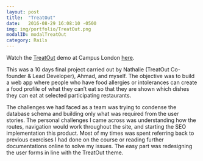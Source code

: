 ```yaml
---
layout: post
title:  "TreatOut"
date:   2016-08-29 16:08:10 -0500
img: img/portfolio/TreatOut.png
modalID: modalTreatOut
category: Rails
---
```


Watch the [TreatOut](http://beta.treatout.com) demo at Campus London [here](https://youtu.be/83fw4h2vxCc?t=11m48s).

This was a 10 days final project carried out by Nathalie (TreatOut Co-founder & Lead Developer), Ahmad, and myself. The objective was to build a web app where people who have food allergies or intolerances can create a food profile of what they can’t eat so that they are shown which dishes they can eat at selected participating restaurants.

The challenges we had faced as a team was trying to condense the database schema and building only what was required from the user stories. The personal challenges I came across was understanding how the routes, navigation would work throughout the site, and starting the SEO implementation this product. Most of my times was spent referring back to previous exercises I had done on the course or reading further documentations online to solve my issues. The easy part was redesigning the user forms in line with the TreatOut theme.


